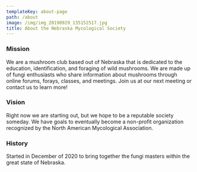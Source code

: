 ```yaml
---
templateKey: about-page
path: /about
image: /img/img_20190929_135152517.jpg
title: About the Nebraska Mycological Society
---
```

### Mission

We are a mushroom club based out of Nebraska that is dedicated to the education, identification, and foraging of wild mushrooms. We are made up of fungi enthusiasts who share information about mushrooms through online forums, forays, classes, and meetings. Join us at our next meeting or contact us to learn more! 

### Vision

Right now we are starting out, but we hope to be a reputable society someday. We have goals to eventually become a non-profit organization recognized by the North American Mycological Association.

### History

Started in December of 2020 to bring together the fungi masters within the great state of Nebraska.
